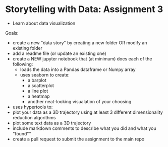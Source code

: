 # Storytelling with Data: Assignment 3

- Learn about data visualization

Goals:
- create a new "data story" by creating a new folder OR modify an existing folder
- add a readme file (or update an existing one)
- create a NEW jupyter notebook that (at minimum) does each of the following:
  - loads the data into a Pandas dataframe or Numpy array
  - uses seaborn to create:
    - a barplot
    - a scatterplot
    - a line plot
    - a heatmap
    - another neat-looking visualation of your choosing
- uses hypertools to:
 - plot your data as a 3D trajectory using at least 3 different dimensionality reduction algorithms
 - plot some text data as a 3D trajectory
- include markdown comments to describe what you did and what you "found""
- create a pull request to submit the assignment to the main repo
